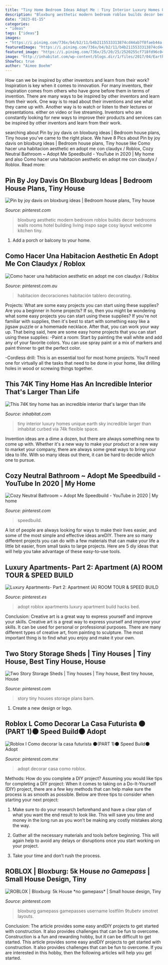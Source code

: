 ```yaml
---
title: "Tiny Home Bedroom Ideas Adopt Me : Tiny Interior Luxury Homes Unique Earth Sky Incredible Larger Than Inhabitat Curbed Via 74k Flexible Space"
description: "Bloxburg aesthetic modern bedroom roblox builds decor bedrooms walls rooms hotel building living inspo sage cosy layout welcome kitchen tiny"
date: "2023-01-15"
categories:
- "ideas"
tags: ["ideas"]
images:
- "https://i.pinimg.com/736x/b4/b2/11/b4b2115533313874cd44ab7f8faeb44a.jpg"
featuredImage: "https://i.pinimg.com/736x/b4/b2/11/b4b2115533313874cd44ab7f8faeb44a.jpg"
featured_image: "https://i.pinimg.com/736x/25/20/25/2520255cf718fd96c04b3c421114d6f8.jpg"
image: "http://inhabitat.com/wp-content/blogs.dir/1/files/2017/04/Earth-and-Sky-Palace8-889x593.jpg"
ShowToc: true
author: "Aimee Boehm"
---
```



How can we be inspired by other inventors and learn from their work?
Inspiration is key when it comes to innovation. For many inventors, their inspiration comes from others who have gone before them in terms of invention. There are many ways to be inspired by other inventors and learn from their work. One way is to read about their inventions and see what they came up with. Another way is to watch or listen to their lectures or presentations. either on video or live streaming. Inventors who are constantly looking for new ways to improve their products and services can be inspired by other inventors and learn from their work.

	

		
searching about Pin by joy davis on bloxburg ideas | Bedroom house plans, Tiny house you've came to the right place. We have 8 Pics about Pin by joy davis on bloxburg ideas | Bedroom house plans, Tiny house like Como hacer una habitacion aesthetic en adopt me con claudyx / Roblox, Cozy Neutral Bathroom ~ Adopt Me Speedbuild - YouTube in 2020 | My home and also Como hacer una habitacion aesthetic en adopt me con claudyx / Roblox. Read more:
		
    
## Pin By Joy Davis On Bloxburg Ideas | Bedroom House Plans, Tiny House

<img loading=lazy src="https://i.pinimg.com/736x/25/20/25/2520255cf718fd96c04b3c421114d6f8.jpg" onerror="this.onerror=null;this.src='https://tse3.mm.bing.net/th?id=OIP.6SS7Yje57TVQJ-6cXjAKqQHaEK&amp;pid=15.1';" alt="Pin by joy davis on bloxburg ideas | Bedroom house plans, Tiny house">

_Source: pinterest.com_

>bloxburg aesthetic modern bedroom roblox builds decor bedrooms walls rooms hotel building living inspo sage cosy layout welcome kitchen tiny. 

	

1. Add a porch or balcony to your home.

    
## Como Hacer Una Habitacion Aesthetic En Adopt Me Con Claudyx / Roblox

<img loading=lazy src="https://i.pinimg.com/736x/df/6a/b7/df6ab7058ca0ac23f2fb3361df9e7624.jpg" onerror="this.onerror=null;this.src='https://tse3.mm.bing.net/th?id=OIP.i53xtm7rf0Rm7YkvCwYVUAHaEK&amp;pid=15.1';" alt="Como hacer una habitacion aesthetic en adopt me con claudyx / Roblox">

_Source: pinterest.com.au_

>habitacion decoraciones habitación tablero decorating. 

	

Projects: What are some easy projects you can start using these supplies?
Are you a beginner in home projects? If so, then you might be wondering what some easy projects you can start using these supplies? If you're not familiar with supplies, then it's best to start with something easy like a jigsaw puzzle or a homemade necklace. After that, you can work your way up. That being said, here are some easy home projects that you can start using these supplies: 
-Paint a room: Start by painting the wall white and add any of your favorite colors. You can use spray paint or a mix of markers and paint thinner to get the perfect color. 

-Cordless drill: This is an essential tool for most home projects. You'll need one for virtually all the tasks that need to be done in your home, like drilling holes in wood or screwing things together.

    
## This 74K Tiny Home Has An Incredible Interior That&#039;s Larger Than Life

<img loading=lazy src="http://inhabitat.com/wp-content/blogs.dir/1/files/2017/04/Earth-and-Sky-Palace8-889x593.jpg" onerror="this.onerror=null;this.src='https://tse3.mm.bing.net/th?id=OIP._9TJm0Z86EvgQJQUipj9zAHaE8&amp;pid=15.1';" alt="This 74K tiny home has an incredible interior that&#039;s larger than life">

_Source: inhabitat.com_

>tiny interior luxury homes unique earth sky incredible larger than inhabitat curbed via 74k flexible space. 

	

Invention ideas are a dime a dozen, but there are always something new to come up with. Whether it's a new way to make your product or a new way to market your company, there are always some great ways to bring your idea to life. With so many ideas out there, it can be hard to decide which one to pursue.

    
## Cozy Neutral Bathroom ~ Adopt Me Speedbuild - YouTube In 2020 | My Home

<img loading=lazy src="https://i.pinimg.com/736x/b4/b2/11/b4b2115533313874cd44ab7f8faeb44a.jpg" onerror="this.onerror=null;this.src='https://tse2.mm.bing.net/th?id=OIP.IVT-amglnNv9KXKMvnx0YgHaFj&amp;pid=15.1';" alt="Cozy Neutral Bathroom ~ Adopt Me Speedbuild - YouTube in 2020 | My home">

_Source: pinterest.com_

>speedbuild. 

	

A lot of people are always looking for ways to make their lives easier, and some of the most simple and effective ideas areDIY. There are so many different projects you can do with a few materials that can make your life a little bit easier, from small tasks to large projects. Here are 5 diy ideas that will help you take advantage of these easy-to-use tools.

    
## Luxury Apartments- Part 2: Apartment (A) ROOM TOUR &amp; SPEED BUILD

<img loading=lazy src="https://i.pinimg.com/736x/ce/23/51/ce2351e1cd3e84bc0ca03444ee977102.jpg" onerror="this.onerror=null;this.src='https://tse3.mm.bing.net/th?id=OIP.v9cNlwTIGlPPZ5I-cwHwgQHaFj&amp;pid=15.1';" alt="Luxury Apartments- Part 2: Apartment (A) ROOM TOUR &amp; SPEED BUILD">

_Source: pinterest.es_

>adopt roblox apartments luxury apartment build hacks bed. 

	

Conclusion: Creative art is a great way to express yourself and improve your skills.
Creative art is a great way to express yourself and improve your skills. It can be used for personal or professional purposes. There are many different types of creative art, from painting to sculpture. The most important thing is to find what you enjoy and make it your own.

    
## Two Story Storage Sheds | Tiny Houses | Tiny House, Best Tiny House, House

<img loading=lazy src="https://i.pinimg.com/736x/49/25/f6/4925f600d83576f584b5f25a1936b9da--small--story-house-plans-cottages-two-story-barn.jpg?b=t" onerror="this.onerror=null;this.src='https://tse4.mm.bing.net/th?id=OIP.erULS2MJsUS--fILTpwbWAAAAA&amp;pid=15.1';" alt="Two Story Storage Sheds | Tiny houses | Tiny house, Best tiny house, House">

_Source: pinterest.com_

>story tiny houses storage plans barn. 

	

1. Create a new design or logo.

    
## Roblox L Como Decorar La Casa Futurista 🌑(PART 1)🌑 Speed Build🌑 Adopt

<img loading=lazy src="https://i.pinimg.com/736x/8d/8f/d5/8d8fd5369527de059bae18cfcd5e7aeb.jpg" onerror="this.onerror=null;this.src='https://tse3.mm.bing.net/th?id=OIP.2MxYyYKSXmf-Emb7JXNL0gHaEK&amp;pid=15.1';" alt="Roblox l Como decorar la casa futurista 🌑(PART 1)🌑 Speed Build🌑 Adopt">

_Source: pinterest.com.mx_

>adopt decorar casa como roblox. 

	

Methods: How do you complete a DIY project?
Assuming you would like tips for completing a DIY project: 
When it comes to taking on a Do-It-Yourself (DIY) project, there are a few key methods that can help make sure the process is as smooth as possible. Below are three tips to consider when starting your next project:

1. Make sure to do your research beforehand and have a clear plan of what you want the end result to look like. This will save you time and money in the long run as you won’t be making any costly mistakes along the way.

2. Gather all the necessary materials and tools before beginning. This will again help to avoid any delays or disruptions once you start working on your project.

3. Take your time and don’t rush the process.

    
## ROBLOX | Bloxburg: 5k House *no Gamepass* | Small House Design, Tiny

<img loading=lazy src="https://i.pinimg.com/736x/88/03/5d/88035d64ec30a1b4bf6bcb2b55975241.jpg" onerror="this.onerror=null;this.src='https://tse3.mm.bing.net/th?id=OIP.3BHUCK9Dc9IJKlpGQo2MAQHaEK&amp;pid=15.1';" alt="ROBLOX | Bloxburg: 5k House *no gamepass* | Small house design, Tiny">

_Source: pinterest.com_

>bloxburg gamepass gamepasses username lostfilm 9tubetv smotret layouts. 

	

Conclusion: The article provides some easy andDIY projects to get started with construction. It also provides challenges that can be fun to overcome.
Construction is a fun and rewarding hobby, but it can be difficult to get started. This article provides some easy andDIY projects to get started with construction. It also provides challenges that can be fun to overcome. If you are interested in this hobby, then the following articles will help you get started.

